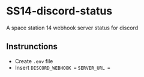 # SS14-discord-status
A space station 14 webhook server status for discord

## Instrunctions
 - Create ``` .env ``` file
 - Insert ``` DISCORD_WEBHOOK = ``` ``` SERVER_URL = ```